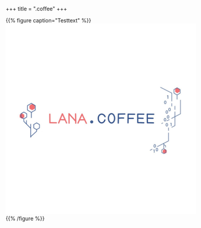 +++
title = ".coffee"
+++

{{% figure caption="Testtext" %}}
![Word art](/images/lana-coffee.png)
{{% /figure %}}


